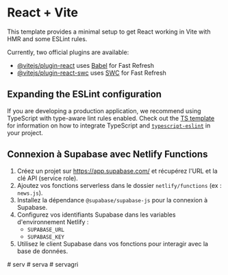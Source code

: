 # React + Vite

This template provides a minimal setup to get React working in Vite with HMR and some ESLint rules.

Currently, two official plugins are available:

- [@vitejs/plugin-react](https://github.com/vitejs/vite-plugin-react/blob/main/packages/plugin-react) uses [Babel](https://babeljs.io/) for Fast Refresh
- [@vitejs/plugin-react-swc](https://github.com/vitejs/vite-plugin-react/blob/main/packages/plugin-react-swc) uses [SWC](https://swc.rs/) for Fast Refresh

## Expanding the ESLint configuration

If you are developing a production application, we recommend using TypeScript with type-aware lint rules enabled. Check out the [TS template](https://github.com/vitejs/vite/tree/main/packages/create-vite/template-react-ts) for information on how to integrate TypeScript and [`typescript-eslint`](https://typescript-eslint.io) in your project.

## Connexion à Supabase avec Netlify Functions

1. Créez un projet sur https://app.supabase.com/ et récupérez l'URL et la clé API (service role).
2. Ajoutez vos fonctions serverless dans le dossier `netlify/functions` (ex : `news.js`).
3. Installez la dépendance `@supabase/supabase-js` pour la connexion à Supabase.
4. Configurez vos identifiants Supabase dans les variables d'environnement Netlify :
   - `SUPABASE_URL`
   - `SUPABASE_KEY`
5. Utilisez le client Supabase dans vos fonctions pour interagir avec la base de données.

#   s e r v 
 
 #   s e r v a  
 #   s e r v a g r i  
 